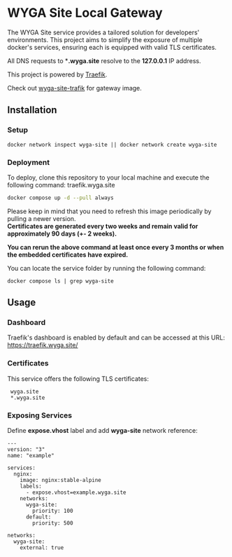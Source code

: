 # WYGA Site Local Gateway

The WYGA Site service provides a tailored solution for developers' environments. This project aims to simplify the exposure of multiple docker's services, ensuring each is equipped with valid TLS certificates.

All DNS requests to ***.wyga.site** resolve to the **127.0.0.1** IP address.

This project is powered by [Traefik](https://traefik.io/traefik/).

Check out [wyga-site-trafik](https://github.com/rjsocha/wyga-site-traefik) for gateway image.

## Installation

### Setup

  ```
  docker network inspect wyga-site || docker network create wyga-site
  ```

### Deployment

To deploy, clone this repository to your local machine and execute the following command:
traefik.wyga.site
  ```bash
  docker compose up -d --pull always
  ```

Please keep in mind that you need to refresh this image periodically by pulling a newer version.\
**Certificates are generated every two weeks and remain valid for approximately 90 days (+- 2 weeks).**

**You can rerun the above command at least once every 3 months or when the embedded certificates have expired.**

You can locate the service folder by running the following command:

```
docker compose ls | grep wyga-site
```

## Usage

### Dashboard

  Traefik's dashboard is enabled by default and can be accessed at this URL: https://traefik.wyga.site/

### Certificates

  This service offers the following TLS certificates:

  ```
   wyga.site
   *.wyga.site
  ```

### Exposing Services

  Define **expose.vhost** label and add **wyga-site** network reference:

  ```
  ---
  version: "3"
  name: "example"

  services:
    nginx:
      image: nginx:stable-alpine
      labels:
        - expose.vhost=example.wyga.site
      networks:
        wyga-site:
          priority: 100
        default:
          priority: 500

  networks:
    wyga-site:
      external: true
  ```
